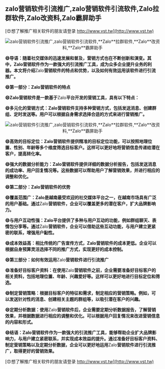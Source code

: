 ## **zalo营销软件引流推广,zalo营销软件引流软件,**Zalo**拉群软件,**Zalo**改资料,**Zalo**霸屏助手**

[😍想了解推广相关软件的朋友请登录 http://www.vst.tw](http://www.vst.tw)

 <center><img src="https://vst.tw/MP4/tuiguang/png/3.png" alt="zalo营销软件引流推广,zalo营销软件引流软件,**Zalo**拉群软件,**Zalo**改资料,**Zalo**霸屏助手"></center>

**😄导语：随着社交媒体的迅速发展和普及，营销方式也在不断创新和演变。其中，**Zalo**营销软件作为一款强大的引流推广工具，成为众多企业提升业务的利器。本文将介绍**Zalo**营销软件的特点和优势，以及如何有效运用该软件进行引流推广。**

**😄第一部分：**Zalo**营销软件的特点**

**😄**Zalo**营销软件是一款基于**Zalo**平台开发的营销工具，具有以下特点：**

**😄多元化的营销方式：**Zalo**营销软件支持多种营销方式，包括发送消息、创建群组、定时发送等。用户可以根据自身需求选择合适的方式来进行营销推广。**

 <center><img src="https://vst.tw/MP4/tuiguang/png/0.png" alt="zalo营销软件引流推广,zalo营销软件引流软件,**Zalo**拉群软件,**Zalo**改资料,**Zalo**霸屏助手"></center>

**😄高效的目标定位：**Zalo**营销软件提供精准的目标定位功能，可以按照地理位置、性别、年龄等多个维度筛选目标客户。这样可以更好地将营销信息传递给潜在客户，提高转化率。**

**😄强大的数据分析能力：**Zalo**营销软件提供详细的数据分析报告，包括发送消息的成功率、用户回复情况等。这些数据可以帮助用户了解营销效果，并进行相应的调整和优化。**

**😄第二部分：**Zalo**营销软件的优势**

**😄覆盖范围广：**Zalo**是越南最受欢迎的社交媒体平台之一，在越南市场具有广泛的用户基础。通过**Zalo**营销软件，企业可以覆盖更多的潜在客户，扩大品牌影响力。**

**😄与用户互动性强：**Zalo**平台提供了多种与用户互动的功能，例如群组聊天、表情包分享等。通过**Zalo**营销软件，企业可以借助这些互动功能，与用户建立更紧密的联系，增强用户黏性。**

**😄成本效益高：相比传统的广告宣传方式，**Zalo**营销软件的成本更低。企业可以根据自身预算灵活选择不同的推广方式，实现更好的成本控制。**

**😄第三部分：如何有效运用**Zalo**营销软件进行引流推广**

**😄准备好目标客户资料：在使用**Zalo**营销软件之前，企业需要准备好目标客户的相关资料，包括地理位置、年龄、兴趣爱好等。这样可以更好地进行目标定位和筛选。**

**😄制定营销策略：根据目标客户的特征和需求，制定相应的营销策略。例如，可以发送针对性的消息、创建相关主题的群组等，以吸引潜在客户的兴趣。**

**😄定期分析数据：使用**Zalo**营销软件后，企业需要定期分析数据报告，了解营销效果，并根据数据进行相应的调整和优化。可以根据用户回复情况来改进营销信息的内容和形式。**

**😄结语：**Zalo**营销软件作为一款强大的引流推广工具，能够帮助企业扩大品牌影响力，与用户建立紧密联系，并实现成本效益的提升。通过准备好目标客户资料、制定营销策略以及定期分析数据，企业可以更好地运用**Zalo**营销软件进行引流推广，取得更好的营销效果。**

[😍想了解推广相关软件的朋友请登录 http://www.vst.tw](http://www.vst.tw)



